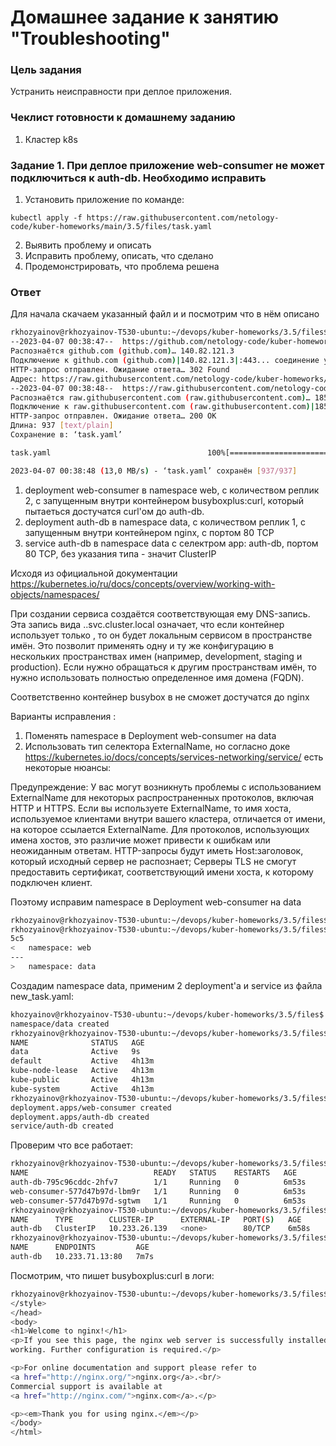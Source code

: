 # Домашнее задание к занятию "Troubleshooting"

### Цель задания

Устранить неисправности при деплое приложения.

### Чеклист готовности к домашнему заданию

1. Кластер k8s

### Задание 1. При деплое приложение web-consumer не может подключиться к auth-db. Необходимо исправить

1. Установить приложение по команде:
```shell
kubectl apply -f https://raw.githubusercontent.com/netology-code/kuber-homeworks/main/3.5/files/task.yaml
```
2. Выявить проблему и описать
3. Исправить проблему, описать, что сделано
4. Продемонстрировать, что проблема решена

### Ответ

Для начала скачаем указанный файл и и посмотрим что в нём описано
```bash
rkhozyainov@rkhozyainov-T530-ubuntu:~/devops/kuber-homeworks/3.5/files$ wget https://github.com/netology-code/kuber-homeworks/raw/main/3.5/files/task.yaml
--2023-04-07 00:38:47--  https://github.com/netology-code/kuber-homeworks/raw/main/3.5/files/task.yaml
Распознаётся github.com (github.com)… 140.82.121.3
Подключение к github.com (github.com)|140.82.121.3|:443... соединение установлено.
HTTP-запрос отправлен. Ожидание ответа… 302 Found
Адрес: https://raw.githubusercontent.com/netology-code/kuber-homeworks/main/3.5/files/task.yaml [переход]
--2023-04-07 00:38:48--  https://raw.githubusercontent.com/netology-code/kuber-homeworks/main/3.5/files/task.yaml
Распознаётся raw.githubusercontent.com (raw.githubusercontent.com)… 185.199.108.133, 185.199.109.133, 185.199.110.133, ...
Подключение к raw.githubusercontent.com (raw.githubusercontent.com)|185.199.108.133|:443... соединение установлено.
HTTP-запрос отправлен. Ожидание ответа… 200 OK
Длина: 937 [text/plain]
Сохранение в: ‘task.yaml’

task.yaml                                   100%[===========================================================================================>]     937  --.-KB/s    за 0s      

2023-04-07 00:38:48 (13,0 MB/s) - ‘task.yaml’ сохранён [937/937]
```

1. deployment web-consumer в namespace web, с количеством реплик 2, с запущенным внутри контейнером busyboxplus:curl, который пытаеться достучатся curl'ом до auth-db. 
2. deployment auth-db в namespace data, с количеством реплик 1, с запущенным внутри контейнером nginx, с портом 80 TCP
3. service auth-db в namespace data c селектром app: auth-db, портом 80 TCP, без указания типа - значит ClusterIP

Исходя из официальной документации https://kubernetes.io/ru/docs/concepts/overview/working-with-objects/namespaces/ 

При создании сервиса создаётся соответствующая ему DNS-запись. Эта запись вида <service-name>.<namespace-name>.svc.cluster.local означает, что если контейнер использует только <service-name>, то он будет локальным сервисом в пространстве имён. Это позволит применять одну и ту же конфигурацию в нескольких пространствах имен (например, development, staging и production). Если нужно обращаться к другим пространствам имён, то нужно использовать полностью определенное имя домена (FQDN).

Соответственно контейнер busybox в не сможет достучатся до nginx

Варианты исправления :
1. Поменять namespace в Deployment web-consumer на data
2. Использовать тип селектора ExternalName, но согласно доке https://kubernetes.io/docs/concepts/services-networking/service/ есть некоторые нюансы:  

Предупреждение:
У вас могут возникнуть проблемы с использованием ExternalName для некоторых распространенных протоколов, включая HTTP и HTTPS. Если вы используете ExternalName, то имя хоста, используемое клиентами внутри вашего кластера, отличается от имени, на которое ссылается ExternalName.
Для протоколов, использующих имена хостов, это различие может привести к ошибкам или неожиданным ответам. HTTP-запросы будут иметь Host:заголовок, который исходный сервер не распознает; Серверы TLS не смогут предоставить сертификат, соответствующий имени хоста, к которому подключен клиент.

Поэтому исправим namespace в Deployment web-consumer на data   
```bash
rkhozyainov@rkhozyainov-T530-ubuntu:~/devops/kuber-homeworks/3.5/files$ sed 's/namespace: web/namespace: data/' task.yaml >> new_task.yaml
rkhozyainov@rkhozyainov-T530-ubuntu:~/devops/kuber-homeworks/3.5/files$ diff task.yaml new_task.yaml 
5c5
<   namespace: web
---
>   namespace: data
```

Создадим namespace data, применим 2 deployment'а и service из файла new_task.yaml:    
```bash 
khozyainov@rkhozyainov-T530-ubuntu:~/devops/kuber-homeworks/3.5/files$ kubectl create ns data
namespace/data created
rkhozyainov@rkhozyainov-T530-ubuntu:~/devops/kuber-homeworks/3.5/files$ kubectl get ns
NAME              STATUS   AGE
data              Active   9s
default           Active   4h13m
kube-node-lease   Active   4h13m
kube-public       Active   4h13m
kube-system       Active   4h13m
rkhozyainov@rkhozyainov-T530-ubuntu:~/devops/kuber-homeworks/3.5/files$ kubectl apply -f new_task.yaml 
deployment.apps/web-consumer created
deployment.apps/auth-db created
service/auth-db created
```
Проверим что все работает:
```bash
rkhozyainov@rkhozyainov-T530-ubuntu:~/devops/kuber-homeworks/3.5/files$ kubectl -n data get pods
NAME                            READY   STATUS    RESTARTS   AGE
auth-db-795c96cddc-2hfv7        1/1     Running   0          6m53s
web-consumer-577d47b97d-lbm9r   1/1     Running   0          6m53s
web-consumer-577d47b97d-sgtwm   1/1     Running   0          6m53s
rkhozyainov@rkhozyainov-T530-ubuntu:~/devops/kuber-homeworks/3.5/files$ kubectl -n data get svc
NAME      TYPE        CLUSTER-IP      EXTERNAL-IP   PORT(S)   AGE
auth-db   ClusterIP   10.233.26.139   <none>        80/TCP    6m58s
rkhozyainov@rkhozyainov-T530-ubuntu:~/devops/kuber-homeworks/3.5/files$ kubectl -n data get endpoints
NAME      ENDPOINTS         AGE
auth-db   10.233.71.13:80   7m7s
```
Посмотрим, что пишет busyboxplus:curl в логи:  
```bash
rkhozyainov@rkhozyainov-T530-ubuntu:~/devops/kuber-homeworks/3.5/files$ kubectl -n data logs --tail=15 pods/web-consumer-577d47b97d-lbm9r
</style>
</head>
<body>
<h1>Welcome to nginx!</h1>
<p>If you see this page, the nginx web server is successfully installed and
working. Further configuration is required.</p>

<p>For online documentation and support please refer to
<a href="http://nginx.org/">nginx.org</a>.<br/>
Commercial support is available at
<a href="http://nginx.com/">nginx.com</a>.</p>

<p><em>Thank you for using nginx.</em></p>
</body>
</html>
```